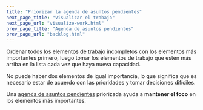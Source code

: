 ```yaml
---
title: "Priorizar la agenda de asuntos pendientes"
next_page_title: "Visualizar el trabajo"
next_page_url: "visualize-work.html"
prev_page_title: "Agenda de asuntos pendientes"
prev_page_url: "backlog.html"
---
```



<div class="card summary"><div class="card-body">Ordenar todos los elementos de trabajo incompletos con los elementos más importantes primero, luego tomar los elementos de trabajo que estén más arriba en la lista cada vez que haya nueva capacidad.
</div></div>

No puede haber dos elementos de igual importancia, lo que significa que es necesario estar de acuerdo con las prioridades y tomar decisiones difíciles.

Una <a href="glossary.html#entry-backlog" class="glossary-tooltip" data-toggle="tooltip" title="Agenda pendiente: Una lista (a menudo priorizada) de elementos de trabajo (entregables) o drivers incompletos que necesitan ser abordados.">agenda de asuntos pendientes</a> priorizada ayuda a **mantener el foco** en los elementos más importantes.